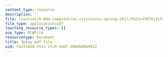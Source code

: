 ```yaml
---
content_type: resource
description: ''
file: /courses/6-004-computation-structures-spring-2017/f423c43074131fc9a9dfd98db8969922_z3DEmSG8kPk.pdf
file_type: application/pdf
learning_resource_types: []
ocw_type: OCWFile
resourcetype: Document
title: 3play pdf file
uid: f423c430-7413-1fc9-a9df-d98db8969922
---
```

